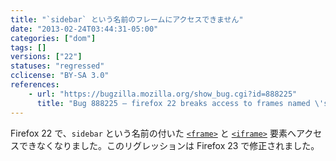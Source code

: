 ```yaml
---
title: "`sidebar` という名前のフレームにアクセスできません"
date: "2013-02-24T03:44:31-05:00"
categories: ["dom"]
tags: []
versions: ["22"]
statuses: "regressed"
cclicense: "BY-SA 3.0"
references:
    - url: "https://bugzilla.mozilla.org/show_bug.cgi?id=888225"
      title: "Bug 888225 – firefox 22 breaks access to frames named \'sidebar\'"
---
```

Firefox 22 で、`sidebar` という名前の付いた [`<frame>`](https://developer.mozilla.org/ja/docs/Web/HTML/Element/frame) と [`<iframe>`](https://developer.mozilla.org/ja/docs/Web/HTML/Element/iframe) 要素へアクセスできなくなりました。このリグレッションは Firefox 23 で修正されました。
